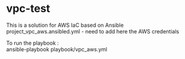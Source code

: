 # vpc-test

This is a solution for AWS IaC based on Ansible\
project_vpc_aws.ansibled.yml  - need to add here the AWS credentials

To run the playbook :\
ansible-playbook playbook/vpc_aws.yml

